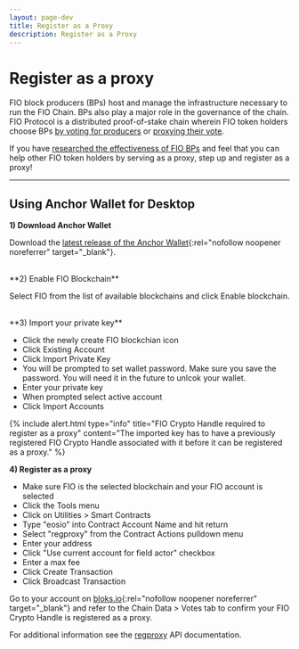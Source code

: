 ```yaml
---
layout: page-dev
title: Register as a Proxy
description: Register as a Proxy
---
```


# Register as a proxy

FIO block producers (BPs) host and manage the infrastructure necessary to run the FIO Chain. BPs also play a major role in the governance of the chain. FIO Protocol is a distributed proof-of-stake chain wherein FIO token holders choose BPs [by voting for producers]({{site.baseurl}}/docs/contribute/govern-voting) or [proxying their vote]({{site.baseurl}}/docs/contribute/govern-proxy-vote). 

If you have [researched the effectiveness of FIO BPs]({{site.baseurl}}/docs/bp/) and feel that you can help other FIO token holders by serving as a proxy, step up and register as a proxy!

---
## Using Anchor Wallet for Desktop

**1) Download Anchor Wallet**

Download the [latest release of the Anchor Wallet](https://greymass.com/en/anchor/){:rel="nofollow noopener noreferrer" target="_blank"}.

<br>
**2) Enable FIO Blockchain**

Select FIO from the list of available blockchains and click Enable blockchain.

<br>
**3) Import your private key**

* Click the newly create FIO blockchian icon
* Click Existing Account
* Click Import Private Key
* You will be prompted to set wallet password. Make sure you save the password. You will need it in the future to unlcok your wallet.
* Enter your private key
* When prompted select active account
* Click Import Accounts

{% include alert.html type="info" title="FIO Crypto Handle required to register as a proxy"  content="The imported key has to have a previously registered FIO Crypto Handle associated with it before it can be registered as a proxy." %}

**4) Register as a proxy**

* Make sure FIO is the selected blockchain and your FIO account is selected
* Click the Tools menu
* Click on Utilities > Smart Contracts
* Type "eosio" into Contract Account Name and hit return
* Select "regproxy" from the Contract Actions pulldown menu
* Enter your address
* Click "Use current account for field actor" checkbox
* Enter a max fee
* Click Create Transaction
* Click Broadcast Transaction

Go to your account on [bloks.io](https://fio.bloks.io/){:rel="nofollow noopener noreferrer" target="_blank"} and refer to the Chain Data > Votes tab to confirm your FIO Crypto Handle is registered as a proxy.

For additional information see the [regproxy]({{site.baseurl}}/pages/api/fio-api/#options-regproxy) API documentation.